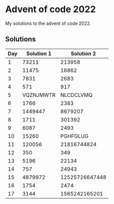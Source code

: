 # Advent of code 2022

My solutions to the advent of code 2022.

## Solutions

| Day | Solution 1 | Solution 2     |
| --- | ---------- | -------------- |
| 1   | 73211      | 213958         |
| 2   | 11475      | 16862          |
| 3   | 7831       | 2683           |
| 4   | 571        | 917            |
| 5   | VQZNJMWTR  | NLCDCLVMQ      |
| 6   | 1766       | 2383           |
| 7   | 1449447    | 8679207        |
| 8   | 1711       | 301392         |
| 9   | 6087       | 2493           |
| 10  | 15260      | PGHFGLUG       |
| 11  | 120056     | 21816744824    |
| 12  | 350        | 349            |
| 13  | 5196       | 22134          |
| 14  | 757        | 24943          |
| 15  | 4879972    | 12525726647448 |
| 16  | 1754       | 2474           |
| 17  | 3144       | 1565242165201  |

